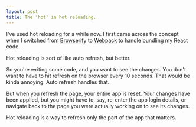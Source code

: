 ```yaml
---
layout: post
title: The 'hot' in hot reloading.
---
```

I've used hot reloading for a while now.  I first came across the concept when I switched from [Browserify](http://browserify.org/) to [Webpack](https://webpack.github.io/) to handle bundling my React code.

Hot reloading is sort of like auto refresh, but better.  

So you're writing some code, and you want to see the changes.  You don't want to have to hit refresh on the browser every 10 seconds.  That would be kinda annoying.  Auto refresh handles that.

But when you refresh the page, your entire app is reset.  Your changes have been applied, but you might have to, say, re-enter the app login details, or navigate back to the page you were actually working on to see its changes.

Hot reloading is a way to refresh only the part of the app that matters.
